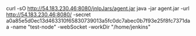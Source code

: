 curl -sO http://54.183.230.46:8080/jnlpJars/agent.jar
java -jar agent.jar -url http://54.183.230.46:8080/ -secret a0a85e5d0ec13d463310f65830739013a5fc0dc7abec0b7f93e25f8fc7371daa -name "test-node" -webSocket -workDir "/home/jenkins"
